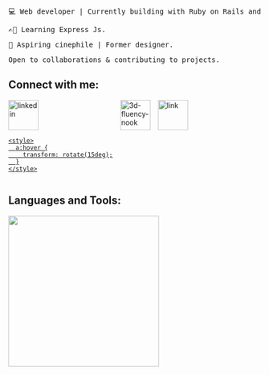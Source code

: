 <pre>💻 Web developer | Currently building with Ruby on Rails and React Js.</pre>
<pre>✍🏿 Learning Express Js.</pre>
<pre>🎥 Aspiring cinephile | Former designer. </pre>
<pre>Open to collaborations & contributing to projects. </pre>

## Connect with me:
<div align="left" style="display:flex; gap: 15px;">
  <a href="https://www.linkedin.com/in/annastacia-mumbua/" style="display: inline-block; transform-origin: center; transition: transform 0.3s ease-in-out;">
    <img width="94" height="94" src="https://img.icons8.com/3d-fluency/94/linkedin.png" alt="linkedin" style="width: 60px; height: 60px;">

    <style>
      a:hover {
        transform: rotate(15deg);
      }
    </style>
  </a>
  <a href="https://dev.to/anne46">
    <img width="60" height="60" src="https://img.icons8.com/3d-fluency/60/3d-fluency-nook.png" alt="3d-fluency-nook"/>
  </a>
  <a href='https:://annastacia.dev>'>
    <img width="60" height="60" src="https://img.icons8.com/3d-fluency/60/link.png" alt="link"/>
  </a>
</div>

## Languages and Tools:
<img  src="https://skillicons.dev/icons?i=rails,ruby,js,ts,react,nextjs,redux,jquery,postgres,sqlite,firebase,postman,css,sass,tailwind,bootstrap,git,github,heroku,figma,ai,xd,ps" style="width: 300px" />


